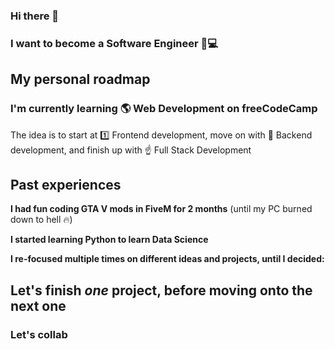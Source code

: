 ### Hi there 👋
### I want to become a Software Engineer 👑💻
## My personal roadmap
### I'm currently learning 🌎 Web Development on freeCodeCamp
The idea is to start at 1️⃣ Frontend development, move on with 🎯 Backend development, and finish up with ☝ Full Stack Development
## Past experiences
**I had fun coding GTA V mods in FiveM for 2 months** (until my PC burned down to hell 🔥)

**I started learning Python to learn Data Science**

**I re-focused multiple times on different ideas and projects, until I decided:**
## __Let's finish *one* project, before moving onto the next one__
### Let's collab
<!--
**Whoeza/whoeza** is a ✨ _special_ ✨ repository because its `README.md` (this file) appears on your GitHub profile.

Here are some ideas to get you started:

- 🔭 I’m currently working on full stack development...
- 🌱 I’m currently learning frontend web development...
- 👯 I’m looking to collaborate on games development, web development, data science...
- 🤔 I’m looking for help with ...
- 💬 Ask me about music...
- 📫 How to reach me: @ me from any repository or add me to a pull request...
- 😄 Pronouns: he/him...
- ⚡ Fun fact: ...
-->
